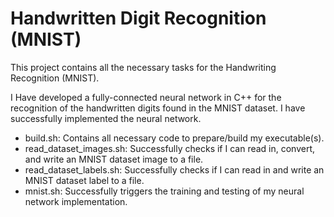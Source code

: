 # Handwritten Digit Recognition (MNIST)

This project contains  all the necessary tasks for the Handwriting Recognition (MNIST).

I Have developed a fully-connected neural network in C++ for the recognition
of the handwritten digits found in the MNIST dataset. I have successfully implemented the neural network.

* build.sh: Contains all necessary code to prepare/build my executable(s).
* read_dataset_images.sh: Successfully checks if I can read in, convert, and write an MNIST dataset image to a file.
* read_dataset_labels.sh: Successfully checks if I can read in and write an MNIST dataset label to a file.
* mnist.sh: Successfully triggers the training and testing of my neural network implementation.

